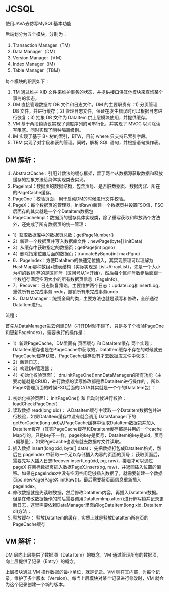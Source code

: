 # JCSQL
使用JAVA去仿写MySQL基本功能

后端划分为五个模块，分别为：

1. Transaction Manager（TM）
2. Data Manager（DM）
3. Version Manager（VM）
4. Index Manager（IM）
5. Table Manager（TBM）

每个模块的职责如下：

1. TM 通过维护 XID 文件来维护事务的状态，并提供接口供其他模块来查询某个事务的状态。
2. DM 直接管理数据库 DB 文件和日志文件。DM 的主要职责有：1) 分页管理 DB 文件，并进行缓存；2) 管理日志文件，保证在发生错误时可以根据日志进行恢复；3) 抽象 DB 文件为 DataItem 供上层模块使用，并提供缓存。
3. VM 基于两段锁协议实现了调度序列的可串行化，并实现了 MVCC 以消除读写阻塞。同时实现了两种隔离级别。
4. IM 实现了基于 B+ 树的索引，BTW，目前 where 只支持已索引字段。
5. TBM 实现了对字段和表的管理。同时，解析 SQL 语句，并根据语句操作表。

## DM 解析：

1. AbstractCache：引用计数法的缓存框架，留了两个从数据源获取数据和释放缓存的抽象方法给具体实现类去实现。
2. PageImpl：数据页的数据结构，包含页号、是否脏数据页、数据内容、所在的PageCache缓存。
3. PageOne：校验页面，用于启动DM的时候进行文件校验。
4. PageX：每个数据页的管理器。initRaw()新建一个数据页并设置FSO值，FSO后面存的其实就是一个个DataItem数据包
5. PageCacheImpl：数据页的缓存具体实现类，除了重写获取和释放两个方法外，还完成了所有数据页的统一管理：
* 1）获取数据库中的数据页总数；getPageNumber()
* 2）新建一个数据页并写入数据库文件；newPage(byte[] initData)
* 3）从缓存中获取指定的数据页；getPage(int pgno)
* 4）删除指定位置后面的数据页；truncateByBgno(int maxPgno)
* 6、PageIndex：方便DataItem的快速定位插入，其实现原理可以理解为HashMap那种数组+链表结构（实际实现是 List+ArrayList），先是一个大小为41的数组 存的是区间号（区间号从1>开始），然后每个区间号数组后面跟一个数组存满足空闲大小的所有数据页信息（PageInfo）。
* 7、Recover：日志恢复策略，主要维护两个日志：updateLog和insertLog，重做所有已完成事务 redo，撤销所有未完成事务undo
* 8、DataManager：统揽全局的类，主要方法也就是读写和修改，全部通过DataItem进行。

流程：

首先从DataManager进去创建DM（打开DM就不谈了，只是多了个检验PageOne和更新PageIndex），需要执行的操作是：
* 1）新建PageCache，DM里面有 页面缓存 和 DataItem缓存 两个实现；DataItem缓存也是在PageCache中获取的，DataItem缓存不存在的时候就去PageCache缓存获取，PageCache缓存没有才去数据库文件中获取；
* 2）新建日志，
* 3）构建DM管理器；
* 4）初始化校验页面1： dm.initPageOne()nnnDataManager的所有功能（主要功能就是CRUD，进行数据的读写修改都是靠DataItem进行操作的 ，所以PageX管理页面的时候FSO后面的DATA其实就是一个个的DataItem包）：
1. 初始化校验页面1：
initPageOne() 和 启动时候进行校验：loadCheckPageOne()
2. 读取数据 read(long uid)：
从DataItem缓存中读取一个DataItem数据包并进行校验，如果DataItem缓存中没有就会调用 DataManager下的getForCache(long uid)从PageCache缓存中读取DataItem数据包并加入DataItem缓存（其实PageCache缓存和DataItem缓存都是共用的一个cache Map存的，只是key不一样，page的key是页号，DataItem的key是uid，页号+偏移量），如果PgeCache也没有就去数据库文件读取。
3. 插入数据 insert(long xid, byte[] data)：
先把数据打包成DataItem格式，然后在 pageIndex 中获取一个足以存储插入内容的页面的页号； 获取页面后，需要先写入插入日志Recover.insertLog(xid, pg, raw)，接着才可以通过 pageX 在目标数据页插入数据PageX.insert(pg, raw)，并返回插入位置的偏移。如果在pageIndex中没有空闲空间足够插入数据了，就需要新建一个数据页pc.newPage(PageX.initRaw())。最后需要将页面信息重新插入 pageIndex。
4. 修改数据就是先读取数据，然后修改DataItem内容，再插入DataItem数据。但是在修改数据操作的前后需要调用DataItemImp.after()进行解写锁并记录更新日志，这里需要依赖DataManager里面的logDataItem(long xid, DataItem di)方法；
5. 释放缓存：
释放DataItem的缓存，实质上就是释放DataItem所在页的PageCache缓存

## VM 解析：
DM 层向上层提供了数据项（Data Item）的概念，VM 通过管理所有的数据项，向上层提供了记录（Entry）的概念。

上层模块通过 VM 操作数据的最小单位，就是记录。VM 则在其内部，为每个记录，维护了多个版本（Version）。每当上层模块对某个记录进行修改时，VM 就会为这个记录创建一个新的版本。
